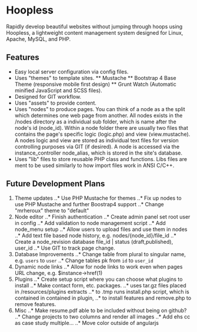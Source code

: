 # Hoopless
Rapidly develop beautiful websites without jumping through hoops using Hoopless,
a lightweight content management system designed for Linux, Apache, MySQL, and
PHP.

## Features
* Easy local server configuration via config files.
* Uses "themes" to template sites.
** Mustache
** Bootstrap 4 Base Theme (responsive mobile first design)
** Grunt Watch (Automatic minified JavaScript and SCSS files).
* Designed for GIT workflow.
* Uses "assets" to provide content.
* Uses "nodes" to produce pages. You can think of a node as a the split which determines one web page from another. All nodes exists in the /nodes directory as a individual sub folder, which is name after the node's id (node_id). Within a node folder there are usually two files that contains the page's specific logic (logic.php) and view (view.mustache). A nodes logic and view are stored as individual text files for version controlling purposes via GIT (if desired). A node is accessed via the instance_controller node_alias, which is stored in the site's database.
* Uses "lib" files to store reusable PHP class and functions. Libs files are ment to be used similarly to how import files work in ANSI C/C++.

## Future Development Plans
1. Theme updates
..* Use PHP Mustache for themes
..* Fix up nodes to use PHP Mustache and further Boostrap4 support
..* Change "mrheroux" theme to "default"
2. Node editor
..* Finish authentication
..* Create admin panel set root user in config
..* Add validation to node management script
..* Add node_menu setup
..* Allow users to upload files and use them in nodes
..* Add text file based node history, e.g. nodes/{node_id}/file_id
..* Create a node_revision database file_id | status (draft,published), user_id
..* Use GIT to track page change.
3. Database Improvements
..* Change table from plural to singular name, e.g. `users` to `user`
..* Change tables pk from `id` to `user_id`
4. Dynamic node links
..* Allow for node links to work even when pages URL change, e.g. $instance->href(1)
5. Plugins
..* Create setup script where you can choose what plugins to install
..* Make contact form, etc. packages.
..* uses tar.gz files placed in /resources/plugins extracts
..* to .tmp runs install.php script, which is contained in contained in plugin,
..* to install features and remove.php to remove features.
6. Misc
..* Make resume.pdf able to be included without being on github?
..* Change projects to two columns and render all images
..* Add ehs cc as case study multiple...
..* Move color outside of angularjs
